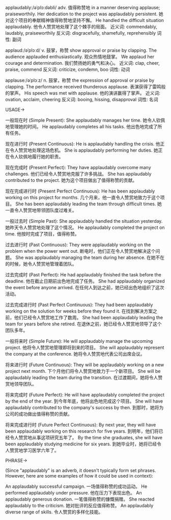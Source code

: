 applaudably:/əˈplɔːdəbli/
adv.
值得称赞地
in a manner deserving applause; praiseworthily.
Her dedication to the project was applaudably persistent. 她对这个项目的奉献精神值得称赞地坚持不懈。
He handled the difficult situation applaudably. 他令人赞赏地处理了这个棘手的局面。
近义词: commendably, laudably, praiseworthily
反义词:  disgracefully, shamefully, reprehensibly
词性: 副词

applaud:/əˈplɔːd/
v.
鼓掌，称赞
show approval or praise by clapping.
The audience applauded enthusiastically. 观众热情地鼓掌。
We applaud her courage and determination. 我们赞扬她的勇气和决心。
近义词: clap, cheer, praise, commend
反义词: criticize, condemn, boo
词性: 动词

applause:/əˈplɔːz/
n.
鼓掌，称赞
the expression of approval or praise by clapping.
The performance received thunderous applause. 表演获得了雷鸣般的掌声。
His speech was met with applause. 他的演讲赢得了掌声。
近义词: ovation, acclaim, cheering
反义词: booing, hissing, disapproval
词性: 名词


USAGE->

一般现在时 (Simple Present):
She applaudably manages her time. 她令人钦佩地管理她的时间。
He applaudably completes all his tasks. 他出色地完成了所有任务。

现在进行时 (Present Continuous):
He is applaudably handling the crisis. 他正在令人赞赏地处理这场危机。
She is applaudably performing her duties. 她正在令人钦佩地履行她的职责。

现在完成时 (Present Perfect):
They have applaudably overcome many challenges. 他们已经令人赞赏地克服了许多挑战。
She has applaudably contributed to the project. 她为这个项目做出了值得称赞的贡献。

现在完成进行时 (Present Perfect Continuous):
He has been applaudably working on this project for months.  几个月来，他一直令人赞赏地致力于这个项目。
She has been applaudably leading the team through difficult times. 她一直令人赞赏地带领团队度过难关。


一般过去时 (Simple Past):
She applaudably handled the situation yesterday. 她昨天令人赞赏地处理了这个情况。
He applaudably completed the project on time.  他按时完成了项目，值得称赞。

过去进行时 (Past Continuous):
They were applaudably working on the problem when the power went out. 断电时，他们正在令人赞赏地解决这个问题。
She was applaudably managing the team during her absence. 在她不在的时候，她令人赞赏地管理着团队。

过去完成时 (Past Perfect):
He had applaudably finished the task before the deadline. 他在截止日期前出色地完成了任务。
She had applaudably organized the event before anyone arrived. 在任何人到达之前，她已经出色地组织了这次活动。

过去完成进行时 (Past Perfect Continuous):
They had been applaudably working on the solution for weeks before they found it.  在找到解决方案之前，他们已经令人赞赏地工作了数周。
She had been applaudably leading the team for years before she retired. 在退休之前，她已经令人赞赏地领导了这个团队多年。


一般将来时 (Simple Future):
He will applaudably manage the upcoming project.  他将令人赞赏地管理即将到来的项目。
She will applaudably represent the company at the conference. 她将令人赞赏地代表公司出席会议。

将来进行时 (Future Continuous):
They will be applaudably working on a new project next month. 下个月他们将令人赞赏地致力于一个新项目。
She will be applaudably leading the team during the transition. 在过渡期间，她将令人赞赏地领导团队。

将来完成时 (Future Perfect):
He will have applaudably completed the project by the end of the year. 到今年年底，他将出色地完成这个项目。
She will have applaudably contributed to the company's success by then. 到那时，她将为公司的成功做出值得称赞的贡献。

将来完成进行时 (Future Perfect Continuous):
By next year, they will have been applaudably working on this research for five years. 到明年，他们将已经令人赞赏地从事这项研究五年了。
By the time she graduates, she will have been applaudably studying medicine for six years. 到她毕业时，她将已经令人赞赏地学习医学六年了。


PHRASE->

(Since "applaudably" is an adverb, it doesn't typically form set phrases.  However, here are some examples of how it could be used in context):

An applaudably successful campaign. 一场值得称赞的成功运动。
He performed applaudably under pressure. 他在压力下表现出色。
An applaudably generous donation. 一笔值得称赞的慷慨捐赠。
She reacted applaudably to the criticism. 她对批评的反应值得称赞。
An applaudably diverse range of skills.  令人赞赏的多样化技能。
